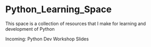 # Python_Learning_Space
This space is a collection of resources that I make for learning and development of Python

Incoming:
Python Dev Workshop Slides
